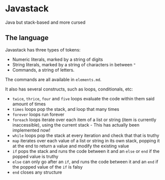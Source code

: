 # Javastack
Java but stack-based and more cursed

## The language

Javastack has three types of tokens:  

- Numeric literals, marked by a string of digits
- String literals, marked by a string of characters in between `"`
- Commands, a string of letters.

The commands are all available in `elements.md`.

It also has several constructs, such as loops, conditionals, etc:

- `twice`, `thrice`, `four` and `five` loops evaluate the code within them said amount of times
- `times` loops pop the stack, and loop that many times
- `forever` loops run forever
- `foreach` loops iterate over each item of a list or string (item is currently inaccessible), using the current stack - This has actually been implemented now!
- `while` loops pop the stack at every iteration and check that that is truthy
- `map` iterates over each value of a list or string in its own stack, popping it at the end to return a value and modify the existing value
- `if` pops the stack and runs the code between it and an `else` or `end` if the popped value is truthy
- `else` can only go after an `if`, and runs the code between it and an `end` if the popped value of the `if` is falsy
- `end` closes any structure

